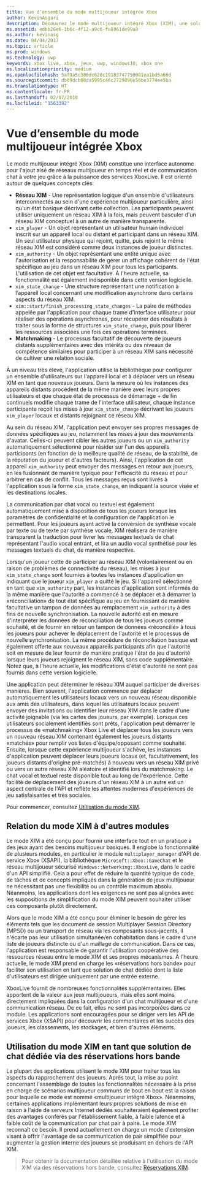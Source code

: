 ```yaml
---
title: Vue d’ensemble du mode multijoueur intégrée Xbox
author: KevinAsgari
description: Découvrez le mode multijoueur intégré Xbox (XIM), une solution tout en un de jeu multijoueur/réseau/chat pour les jeux du XboxLive.
ms.assetid: edbb28e6-1b6c-4f12-a9c6-fa8961de99a8
ms.author: kevinasg
ms.date: 04/04/2017
ms.topic: article
ms.prod: windows
ms.technology: uwp
keywords: xbox live, xbox, jeux, uwp, windows10, xbox one
ms.localizationpriority: medium
ms.openlocfilehash: 5af9a5c386dc620c19183747750081ea1bd5a66d
ms.sourcegitcommit: db09dcb08da5995c46c2729896e56be3774ee5ba
ms.translationtype: HT
ms.contentlocale: fr-FR
ms.lasthandoff: 02/07/2018
ms.locfileid: "1563392"
---
```

# <a name="xbox-integrated-multiplayer-overview"></a>Vue d’ensemble du mode multijoueur intégrée Xbox

 Le mode multijoueur intégré Xbox (XIM) constitue une interface autonome pour l'ajout aisé de réseaux multijoueur en temps réel et de communication chat à votre jeu grâce à la puissance des services XboxLive. Il est orienté autour de quelques concepts clés:

 - **Réseau XIM** - Une représentation logique d'un ensemble d'utilisateurs interconnectés au sein d'une expérience multijoueur particulière, ainsi qu'un état basique décrivant cette collection. Les participants peuvent utiliser uniquement un réseau XIM à la fois, mais peuvent basculer d'un réseau XIM conceptuel à un autre de manière transparente.
 - `xim_player` - Un objet représentant un utilisateur humain individuel inscrit sur un appareil local ou distant et participant dans un réseau XIM. Un seul utilisateur physique qui rejoint, quitte, puis rejoint le même réseau XIM est considéré comme deux instances de joueur distinctes.
 - `xim_authority` - Un objet représentant une entité unique avec l'autorisation et la responsabilité de gérer un affichage cohérent de l'état spécifique au jeu dans un réseau XIM pour tous les participants. L'utilisation de cet objet est facultative. À l'heure actuelle, sa fonctionnalité est également indisponible dans cette version logicielle.
 - `xim_state_change` - Une structure représentant une notification à l’appareil local concernant une modification asynchrone dans certains aspects du réseau XIM.
 - `xim::start/finish_processing_state_changes` - La paire de méthodes appelée par l'application pour chaque trame d'interface utilisateur pour réaliser des opérations asynchrones, pour récupérer des résultats à traiter sous la forme de structures `xim_state_change`, puis pour libérer les ressources associées une fois ces opérations terminées.
 - **Matchmaking** - Le processus facultatif de découverte de joueurs distants supplémentaires avec des intérêts ou des niveaux de compétence similaires pour participer à un réseau XIM sans nécessité de cultiver une relation sociale.

À un niveau très élevé, l'application utilise la bibliothèque pour configurer un ensemble d'utilisateurs sur l'appareil local et à déplacer vers un réseau XIM en tant que nouveaux joueurs. Dans la mesure où les instances des appareils distants procèdent de la même manière avec leurs propres utilisateurs et que chaque état de processus de démarrage + de fin continuels modifie chaque trame de l'interface utilisateur, chaque instance participante reçoit les mises à jour `xim_state_change` décrivant les joueurs `xim_player` locaux et distants rejoignant ce réseau XIM.

Au sein du réseau XIM, l'application peut envoyer ses propres messages de données spécifiques au jeu, notamment les mises à jour des mouvements d'avatar. Celles-ci peuvent cibler les autres joueurs ou un `xim_authority` automatiquement sélectionné pour résider sur l'un des appareils participants (en fonction de la meilleure qualité de réseau, de la stabilité, de la réputation du joueur et d'autres facteurs). Ainsi, l'application de cet appareil `xim_authority` peut envoyer des messages en retour aux joueurs, en les fusionnant de manière typique pour l'efficacité du réseau et pour arbitrer en cas de conflit. Tous les messages reçus sont livrés à l'application sous la forme `xim_state_change`, en indiquant la source visée et les destinations locales.

La communication par chat vocal ou textuel est également automatiquement mise à disposition de tous les joueurs lorsque les paramètres de confidentialité et la configuration de l'application le permettent. Pour les joueurs ayant activé la conversion de synthèse vocale par texte ou de texte par synthèse vocale, XIM réalisera de manière transparent la traduction pour livrer les messages textuels de chat représentant l'audio vocal entrant, et lira un audio vocal synthétisé pour les messages textuels du chat, de manière respective.

Lorsqu'un joueur cette de participer au réseau XIM (volontairement ou en raison de problèmes de connectivité du réseau), les mises à jour `xim_state_change` sont fournies à toutes les instances d'application en indiquant que le joueur `xim_player` a quitté le jeu. Si l'appareil sélectionné en tant que `xim_authority` part, les instances d'application sont informés de la même manière que l'autorité a commencé à se déplacer et à démarrer la «réconciliation» de tout état spécifique au jeu en fournissant de manière facultative un tampon de données au remplacement `xim_authority` à des fins de nouvelle synchronisation. La nouvelle autorité est en mesure d'interpréter les données de réconciliation de tous les joueurs comme souhaité, et de fournir en retour un tampon de données «réconcilié» à tous les joueurs pour achever le déplacement de l'autorité et le processus de nouvelle synchronisation. La même procédure de réconciliation basique est également offerte aux nouveaux appareils participants afin que l'autorité soit en mesure de leur fournir de manière pratique l'état de jeu d'autorité lorsque leurs joueurs rejoignent le réseau XIM, sans code supplémentaire. Notez que, à l'heure actuelle, les modifications d'état d'autorité ne sont pas fournis dans cette version logicielle.

Une application peut déterminer le réseau XIM auquel participer de diverses manières. Bien souvent, l'application commence par déplacer automatiquement les utilisateurs locaux vers un nouveau réseau disponible aux amis des utilisateurs, dans lequel les utilisateurs locaux peuvent envoyer des invitations ou identifier leur réseau XIM dans le cadre d'une activité joignable (via les cartes des joueurs, par exemple). Lorsque ces utilisateurs socialement identifiés sont prêts, l'application peut démarrer le processus de «matchmaking» Xbox Live et déplacer tous les joueurs vers un nouveau réseau XIM contenant également les joueurs distants «matchés» pour remplir vos listes d'équipe/opposant comme souhaité. Ensuite, lorsque cette expérience multijoueur s'achève, les instances d'application peuvent déplacer leurs joueurs locaux (et, facultativement, les joueurs distants d'origine pré-matchés) à nouveau vers un réseau XIM privé ou vers un autre réseau XIM aléatoire et identifié lors du matchmaking. Le chat vocal et textuel reste disponible tout au long de l'expérience. Cette facilité de déplacement des joueurs d'un réseau XIM à un autre est un aspect centrale de l'API et reflète les attentes modernes d'expériences de jeu satisfaisantes et très sociales.

Pour commencer, consultez [Utilisation du mode XIM](xbox-integrated-multiplayer/using-xim.md).

## <a name="xims-relationship-to-other-modules"></a>Relation du mode XIM à d'autres modules

Le mode XIM a été conçu pour fournir une interface tout en un pratique à des jeux ayant des besoins multijoueur basiques. Il englobe la fonctionnalité de plusieurs modules, en particulier le module `multiplayer_manager` d'API de service Xbox (XSAPI), la bibliothèque `Microsoft::Xbox::GameChat` et le réseau multijoueur sécurisé `Windows::Networking::XboxLive`, dans le cadre d'un API simplifié. Cela a pour effet de réduire la quantité typique de code, de tâches et de concepts impliqués dans la génération de jeux multijoueur ne nécessitant pas une flexibilité ou un contrôle maximum absolu. Néanmoins, les applications dont les exigences ne sont pas alignées avec les suppositions de simplification du mode XIM peuvent souhaiter utiliser ces composants plutôt directement.

Alors que le mode XIM a été conçu pour éliminer le besoin de gérer les éléments tels que les document de session Multiplayer Session Directory (MPSD) ou un transport de réseau via les composants sous-jacents, il n'écarte pas leur utilisation simultanée/en cohabitation dans le cadre d'une liste de joueurs distincte ou d'un maillage de communication. Dans ce cas, l'application est responsable de garantir l'utilisation coopérative des ressources réseau entre le mode XIM et ses propres mécanismes. À l'heure actuelle, le mode XIM prend en charge les «réservations hors bande» pour faciliter son utilisation en tant que solution de chat dédiée dont la liste d'utilisateurs est dirigée uniquement par une entrée externe.

XboxLive fournit de nombreuses fonctionnalités supplémentaires. Elles apportent de la valeur aux jeux multijoueurs, mais elles sont moins directement impliquées dans la configuration d'un chat multijoueur et d'une communication réseau. De ce fait, elles ne sont pas incorporées dans ce module. Les applications sont encouragées pour se diriger vers les API de services Xbox (XSAPI) pour découvrir les commentaires et les succès des joueurs, les classements, les stockages, et bien d'autres éléments.


## <a name="using-xim-as-a-dedicated-chat-solution-via-out-of-band-reservations"></a>Utilisation du mode XIM en tant que solution de chat dédiée via des réservations hors bande

La plupart des applications utilisent le mode XIM pour traiter tous les aspects du rapprochement des joueurs. Après tout, la mise au point concernant l'assemblage de toutes les fonctionnalités nécessaire à la prise en charge de scénarios multijoueur communs de bout en bout est la raison pour laquelle ce mode est nommé «multijoueur intégré Xbox». Néanmoins, certaines applications implémentant leurs propres solutions de mise en raison à l'aide de serveurs Internet dédiés souhaiteraient également profiter des avantages conférés par l'établissement fiable, à faible latence et à faible coût de la communication par chat pair à paire. Le mode XIM reconnaît ce besoin. Il prend actuellement en charge un mode d'extension visant à offrir l'avantage de sa communication de pair simplifiée pour augmenter la gestion interne des joueurs se produisant en dehors de l'API XIM.

> Pour obtenir la documentation détaillée relative à l'utilisation du mode XIM via des réservations hors bande, consultez [Réservations XIM](xbox-integrated-multiplayer/xim-reservations.md).
